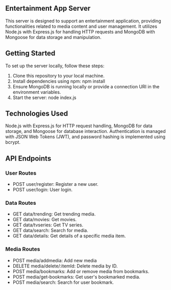 ## Entertainment App Server
This server is designed to support an entertainment application, providing functionalities related to media content and user management. It utilizes Node.js with Express.js for handling HTTP requests and MongoDB with Mongoose for data storage and manipulation.

## Getting Started
To set up the server locally, follow these steps:
1. Clone this repository to your local machine.
2. Install dependencies using npm: npm install
3. Ensure MongoDB is running locally or provide a connection URI in the environment variables.
4. Start the server: node index.js

## Technologies Used
Node.js with Express.js for HTTP request handling, MongoDB for data storage, and Mongoose for database interaction. Authentication is managed with JSON Web Tokens (JWT), and password hashing is implemented using bcrypt.

## API Endpoints
### User Routes
* POST user/register: Register a new user.
* POST user/login: User login.
  
### Data Routes
* GET data/trending: Get trending media.
* GET data/movies: Get movies.
* GET data/tvseries: Get TV series.
* GET data/search: Search for media.
* GET data/details: Get details of a specific media item.

### Media Routes
* POST media/addmedia: Add new media
* DELETE media/delete/:itemId: Delete media by ID.
* POST media/bookmarks: Add or remove media from bookmarks.
* POST media/get-bookmarks: Get user's bookmarked media.
* POST media/search: Search for user bookmark.

  
  
